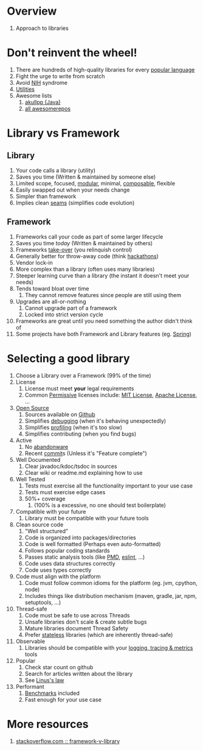# Overview
1. Approach to libraries


# Don't reinvent the wheel!
1. There are hundreds of high-quality libraries for every [popular language](https://www.tiobe.com/tiobe-index/)
1. Fight the urge to write from scratch
1. Avoid [NIH](https://en.wikipedia.org/wiki/Not_invented_here) syndrome
1. [Utilities](../java/classes.utility.md)
1. Awesome lists
    1. [akullpp (Java)](https://github.com/akullpp/awesome-java)
    1. [all awesomerepos](https://awesomerepos.io/)


# Library vs Framework
## Library
1. Your code calls a library (utility)
1. Saves you time (Written & maintained by someone else)
1. Limited scope, focused, [modular](https://en.wikipedia.org/wiki/Modular_programming), minimal, [composable](https://en.wikipedia.org/wiki/Composability), flexible
1. Easily swapped out when your needs change
1. Simpler than framework
1. Implies clean [seams](https://biratkirat.medium.com/working-effectively-with-legacy-code-changing-software-part-1-chapter-4-b997b78fc0a2) (simplifies code evolution)


## Framework
1. Frameworks call your code as part of some larger lifecycle
1. Saves you time *today* (Written & maintained by others)
1. Frameworks [take-over](https://martinfowler.com/bliki/InversionOfControl.html) (you relinquish control)
1. Generally better for throw-away code (think [hackathons](https://en.wikipedia.org/wiki/Hackathon))
1. Vendor lock-in
1. More complex than a library (often uses many libraries)
1. Steeper learning curve than a library (the instant it doesn't meet your needs)
1. Tends toward bloat over time
    1. They cannot remove features since people are still using them
1. Upgrades are all-or-nothing
    1. Cannot upgrade part of a framework
    1. Locked into strict version cycle
1. Frameworks are great until you need something the author didn't think of
1. Some projects have both Framework and Library features (eg. [Spring](https://github.com/spring-projects/spring-framework))


# Selecting a good library
1. Choose a Library over a Framework (99% of the time)
1. License
    1. License must meet **your** legal requirements
    1. Common [Permissive](https://en.wikipedia.org/wiki/Permissive_software_license) licenses include: [MIT License](https://choosealicense.com/licenses/mit/), [Apache License](https://choosealicense.com/licenses/apache-2.0/), ...
1. [Open Source](https://opensource.org/osd)
    1. Sources available on [Github](https://github.com/)
    1. Simplifies [debugging](https://en.wikipedia.org/wiki/Debugging) (when it's behaving unexpectedly)
    1. Simplifies [profiling](https://en.wikipedia.org/wiki/Profiling_(computer_programming)) (when it's too slow)
    1. Simplifies contributing (when you find bugs)
1. Active
    1. No [abandonware](https://en.wikipedia.org/wiki/Abandonware)
    1. Recent [commit](https://www.atlassian.com/git/tutorials/saving-changes/git-commit)s (Unless it's "Feature complete")
1. Well Documented
    1. Clear javadoc/kdoc/tsdoc in sources
    1. Clear wiki or readme.md explaining how to use
1. Well Tested
    1. Tests must exercise all the functionality important to your use case
    1. Tests must exercise edge cases
    1. 50%+ coverage
        1. (100% is a excessive, no one should test boilerplate)
1. Compatible with your future
    1. Library must be compatible with your future tools
1. Clean source code
    1. "Well structured"
    1. Code is organized into packages/directories
    1. Code is well formatted (Perhaps even auto-formatted)
    1. Follows popular coding standards
    1. Passes static analysis tools (like [PMD](https://pmd.github.io/), [eslint](https://eslint.org/), ...)
    1. Code uses data structures correctly
    1. Code uses types correctly
1. Code must align with the platform
    1. Code must follow common idioms for the platform (eg. jvm, cpython, node)
    1. Includes things like distribution mechanism (maven, gradle, jar, npm, setuptools, ...)
1. Thread-safe
    1. Code must be safe to use across Threads
    1. Unsafe libraries don't scale & create subtle bugs
    1. Mature libraries document Thread Safety
    1. Prefer [stateless](https://www.redhat.com/en/topics/cloud-native-apps/stateful-vs-stateless) libraries (which are inherently thread-safe)
1. Observable
    1. Libraries should be compatible with your [logging, tracing & metrics](https://www.oreilly.com/library/view/distributed-systems-observability/9781492033431/ch04.html) tools
1. Popular
    1. Check star count on github
    1. Search for articles written about the library
    1. See [Linus's law](https://en.wikipedia.org/wiki/Linus%27s_law)
1. Performant
    1. [Benchmarks](https://en.wikipedia.org/wiki/Benchmark_(computing)) included
    1. Fast enough for your use case


# More resources
1. [stackoverflow.com :: framework-v-library](https://stackoverflow.com/questions/148747/what-is-the-difference-between-a-framework-and-a-library)
